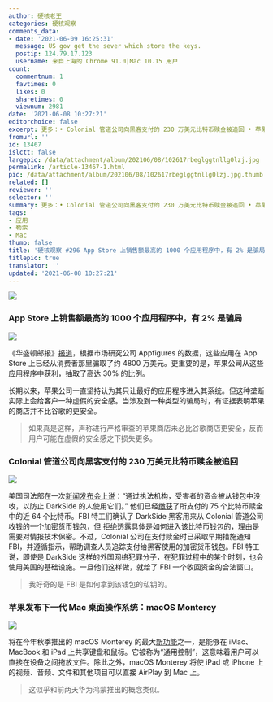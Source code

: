 ```yaml
---
author: 硬核老王
categories: 硬核观察
comments_data:
- date: '2021-06-09 16:25:31'
  message: US gov get the sever which store the keys.
  postip: 124.79.17.123
  username: 来自上海的 Chrome 91.0|Mac 10.15 用户
count:
  commentnum: 1
  favtimes: 0
  likes: 0
  sharetimes: 0
  viewnum: 2981
date: '2021-06-08 10:27:21'
editorchoice: false
excerpt: 更多：• Colonial 管道公司向黑客支付的 230 万美元比特币赎金被追回 • 苹果发布下一代 Mac 桌面操作系统：macOS Monterey
fromurl: ''
id: 13467
islctt: false
largepic: /data/attachment/album/202106/08/102617rbeglggtnllg0lzj.jpg
permalink: /article-13467-1.html
pic: /data/attachment/album/202106/08/102617rbeglggtnllg0lzj.jpg.thumb.jpg
related: []
reviewer: ''
selector: ''
summary: 更多：• Colonial 管道公司向黑客支付的 230 万美元比特币赎金被追回 • 苹果发布下一代 Mac 桌面操作系统：macOS Monterey
tags:
- 应用
- 勒索
- Mac
thumb: false
title: '硬核观察 #296 App Store 上销售额最高的 1000 个应用程序中，有 2% 是骗局'
titlepic: true
translator: ''
updated: '2021-06-08 10:27:21'
---
```


![](/data/attachment/album/202106/08/102617rbeglggtnllg0lzj.jpg)


### App Store 上销售额最高的 1000 个应用程序中，有 2% 是骗局


![](/data/attachment/album/202106/08/102626gb7xqbf7ggxp73gb.jpg)


《华盛顿邮报》[报道](https://www.adn.com/nation-world/2021/06/06/apples-tightly-controlled-app-store-is-teeming-with-scams/)，根据市场研究公司 Appfigures 的数据，这些应用在 App Store 上已经从消费者那里骗取了约 4800 万美元。更重要的是，苹果公司从这些应用程序中获利，抽取了高达 30% 的比例。


长期以来，苹果公司一直坚持认为其只让最好的应用程序进入其系统。但这种垄断实际上会给客户一种虚假的安全感。当涉及到一种类型的骗局时，有证据表明苹果的商店并不比谷歌的更安全。



> 
> 如果真是这样，声称进行严格审查的苹果商店未必比谷歌商店更安全，反而用户可能在虚假的安全感之下损失更多。
> 
> 
> 


### Colonial 管道公司向黑客支付的 230 万美元比特币赎金被追回


![](/data/attachment/album/202106/08/102644ilh0cn8uxs0xx0h3.jpg)


美国司法部在一次[新闻发布会上说](https://edition.cnn.com/2021/06/07/politics/colonial-pipeline-ransomware-recovered/)：“通过执法机构，受害者的资金被从钱包中没收，以防止 DarkSide 的人使用它们。” 他们已经[缴获](https://www.wsj.com/articles/u-s-retrieves-millions-paid-to-colonial-pipeline-hackers-11623094399)了所支付的 75 个比特币赎金中的近 64 个比特币。FBI 特工们确认了 DarkSide 黑客用来从 Colonial 管道公司收钱的一个加密货币钱包，但 拒绝透露具体是如何进入该比特币钱包的，理由是需要对情报技术保密。不过，Colonial 公司在支付赎金时已采取早期措施通知 FBI，并遵循指示，帮助调查人员追踪支付给黑客使用的加密货币钱包。FBI 特工说，即使是 DarkSide 这样的外国网络犯罪分子，在犯罪过程中的某个时刻，也会使用美国的基础设施。一旦他们这样做，就给了 FBI 一个收回资金的合法窗口。



> 
> 我好奇的是 FBI 是如何拿到该钱包的私钥的。
> 
> 
> 


### 苹果发布下一代 Mac 桌面操作系统：macOS Monterey


![](/data/attachment/album/202106/08/102659ceve5s70bkv79y0e.jpg)


将在今年秋季推出的 macOS Monterey 的最大[新功能](https://arstechnica.com/gadgets/2021/06/apple-macos-monterey-announced-details-new-features/)之一，是能够在 iMac、MacBook 和 iPad 上共享键盘和鼠标。它被称为“通用控制”，这意味着用户可以直接在设备之间拖放文件。除此之外，macOS Monterey 将使 iPad 或 iPhone 上的视频、音频、文件和其他项目可以直接 AirPlay 到 Mac 上。



> 
> 这似乎和前两天华为鸿蒙推出的概念类似。
> 
> 
>